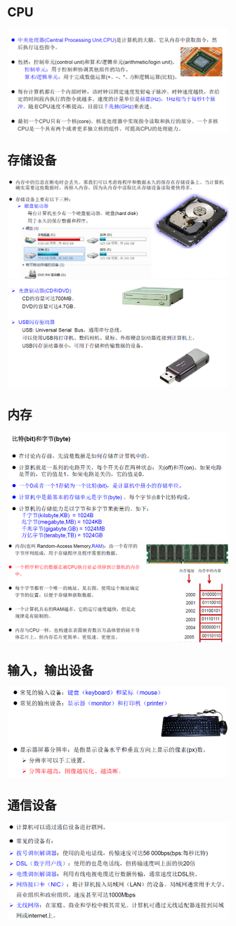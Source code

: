 # CPU
![cpu](.\2934_1.png)
# 存储设备
![](.\2936_1.png)
![](.\2938_1.png)

# 内存
![](.\2940_1.png)
![](.\2942_1.png)

# 输入，输出设备
![](.\2944_1.png)
# 通信设备
![](.\2946_1.png)